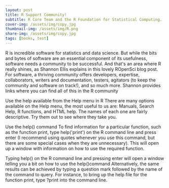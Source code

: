```yaml
---
layout: post
title: R Support Community!
subtitle: R Core Team and the R Foundation for Statistical Computing.
cover-img: /assets/img/copy.jpg
thumbnail-img: /assets/img/R.png
share-img: /assets/img/copy.jpg
tags: [books, test]
---
```


R is incredible software for statistics and data science. But while the bits and bytes of software are an essential component of its usefulness, software needs a community to be successful. And that's an area where R really shines, as Shannon Ellis explains in this lovely ROpenSci blog post. For software, a thriving community offers developers, expertise, collaborators, writers and documentation, testers, agitators (to keep the community and software on track!), and so much more. Shannon provides links where you can find all of this in the R community

Use the help available from the Help menu in R
There are many options available on the Help menu, the most useful to us are: Manuals, Search Help, R functions, and HTML help. The names of each one are fairly descriptive. Try them out to see where they take you.

Use the help() command
To find information for a particular function, such as the function print, type help('print') on the R command line and press enter (I recommend using quotes whenever you use this command, but there are some special cases when they are unnecessary). This will open up a window with information on how to use the required function.

Typing help() on the R command line and pressing enter will open a window telling you a bit on how to use the help()command
Alternatively, the same results can be achieved by typing a question mark followed by the name of the command to query. For instance, to bring up the help file for the function print, type ?print into the command line.

